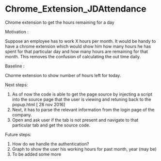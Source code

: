 # Chrome_Extension_JDAttendance
Chrome extension to get the hours remaining for a day

Motivation :

Suppose an employee has to work X hours per month. It would be handy to have a chrome extension which would show him how many hours 
he has spent for that particular day and how many hours are remaining for that month. This removes the confusion of calculating the
out time daily.


Baseline :

Chorme extension to show number of hours left for today.


Next steps:

1. As of now the code is able to get the page source by injecting a script into the source page that the user is viewing and
   retuning back to the popup.html [ 28 nov 2016]
2. Next, it has to parse the relevant information from the login page of the company.
3. Open and ask user if the tab is not present and navigate to that particular tab and get the source code.


Future steps:

1. How do we handle the authentication?
2. Graph to show the user his working hours for past month, year (may be)
3. To be added some more
